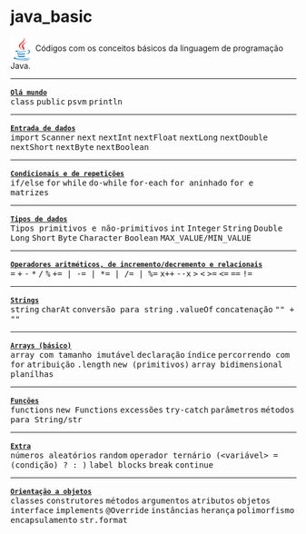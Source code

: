 # java_basic
<img align="center" title="Java" height="42" width="40" src="https://raw.githubusercontent.com/devicons/devicon/master/icons/java/java-original.svg">
Códigos com os conceitos básicos da  linguagem de programação Java.  

---
[**```Olá mundo```**](src/OlaMundo.java)  
<kbd>class</kbd> <kbd>public</kbd> <kbd>psvm</kbd> <kbd>println</kbd>

---
[**```Entrada de dados```**](src/InputData.java)  
<kbd>import</kbd> <kbd>Scanner</kbd> <kbd>next</kbd> <kbd>nextInt</kbd> <kbd>nextFloat</kbd> <kbd>nextLong</kbd> <kbd>nextDouble</kbd> <kbd>nextShort</kbd> <kbd>nextByte</kbd> <kbd>nextBoolean</kbd>

---
[**```Condicionais e de repetições```**](src/ifForWhile.java)  
<kbd>if/else</kbd> <kbd>for</kbd> <kbd>while</kbd> <kbd>do-while</kbd> <kbd>for-each</kbd> <kbd>for aninhado</kbd> <kbd>for e matrizes</kbd>

---
[**```Tipos de dados```**](src/TiposDados.java)  
<kbd>Tipos primitivos e não-primitivos</kbd> <kbd>int</kbd> <kbd>Integer</kbd> <kbd>String</kbd> <kbd>Double</kbd> <kbd>Long</kbd> <kbd>Short</kbd> <kbd>Byte</kbd> <kbd>Character</kbd> <kbd>Boolean</kbd> <kbd>MAX_VALUE/MIN_VALUE</kbd>

---
[**```Operadores aritméticos, de incremento/decremento e relacionais```**](src/OperIncDec.java)  
<kbd>=</kbd> <kbd>+</kbd> <kbd>-</kbd> <kbd>*</kbd> <kbd>/</kbd> <kbd>%</kbd> <kbd>+= | -= | *= | /= | %=</kbd> <kbd>x++</kbd> <kbd>--x</kbd> <kbd>></kbd> <kbd><</kbd> <kbd>>=</kbd> <kbd><=</kbd> <kbd>==</kbd> <kbd>!=</kbd>

---
[**```Strings```**](src/StrinGs)  
<kbd>string</kbd> <kbd>charAt</kbd> <kbd>conversão para string</kbd> <kbd>.valueOf</kbd> <kbd>concatenação</kbd> <kbd>"" + ""</kbd>

---
[**```Arrays (básico)```**](src/ArrayMatriz.java)  
<kbd>array com tamanho imutável</kbd> <kbd>declaração</kbd> <kbd>índice</kbd> <kbd>percorrendo com for</kbd> <kbd>atribuição</kbd> <kbd>.length</kbd> <kbd>new (primitivos)</kbd> <kbd>array bidimensional</kbd> <kbd>planílhas</kbd>

---
[**```Funções```**](src/Functions.java)  
<kbd>functions</kbd> <kbd>new Functions</kbd> <kbd>excessões</kbd> <kbd>try-catch</kbd> <kbd>parâmetros</kbd> <kbd>métodos para String/str</kbd>

---
[**```Extra```**](src/AprAdicional.java)  
<kbd>números aleatórios</kbd> <kbd>random</kbd> <kbd>operador ternário (<variável> = (condição) ? <valor1> : <valor2>)</kbd> <kbd>label blocks</kbd> <kbd>break</kbd> <kbd>continue</kbd>

---
[**```Orientação a objetos```**](src/JavaOO.java)  
<kbd>classes</kbd> <kbd>construtores</kbd> <kbd>métodos</kbd> <kbd>argumentos</kbd> <kbd>atributos</kbd> <kbd>objetos</kbd> <kbd>interface</kbd> <kbd>implements</kbd> <kbd>@Override</kbd> <kbd>instâncias</kbd> <kbd>herança</kbd> <kbd>polimorfismo</kbd> <kbd>encapsulamento</kbd> <kbd>str.format</kbd>

